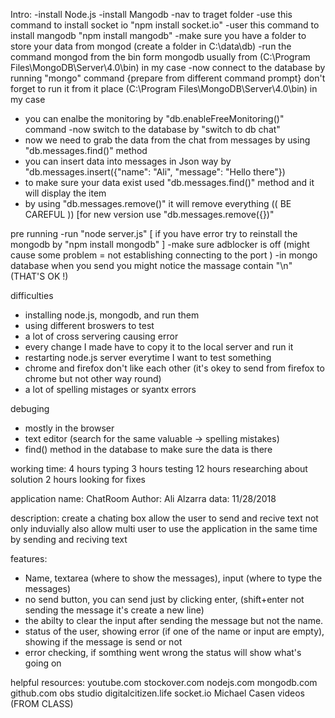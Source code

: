 
Intro:
-install Node.js
-install Mangodb
-nav to traget folder
-use this command to install socket io "npm install socket.io"
-user this command to install mangodb "npm install mangodb"
-make sure you have a folder to store your data from mongod (create a folder in C:\data\db)
-run the command mongod from the bin form mongodb usually from (C:\Program Files\MongoDB\Server\4.0\bin) in my case
-now connect to the database by running "mongo" command {prepare from different command prompt} don't forget to run it from it place (C:\Program Files\MongoDB\Server\4.0\bin) in my case
- you can enalbe the monitoring by "db.enableFreeMonitoring()" command
-now switch to the database by "switch to db chat"
- now we need to grab the data from the chat from messages by using "db.messages.find()" method
- you can insert data into messages in Json way by "db.messages.insert({"name": "Ali", "message": "Hello there"})
- to make sure your data exist used "db.messages.find()" method and it will display the item 
- by using "db.messages.remove()" it will remove everything  (( BE CAREFUL )) [for new version use "db.messages.remove({})"

pre running
-run "node server.js" [ if you have error try to reinstall the mongodb by "npm install mongodb" ]
-make sure adblocker is off (might cause some problem = not establishing connecting to the port )
-in mongo database when you send you might notice the massage contain "\n" (THAT'S OK !)

difficulties
- installing node.js, mongodb, and run them
- using different broswers to test
- a lot of cross servering causing error
- every change I made have to copy it to the local server and run it
- restarting node.js server everytime I want to test something 
- chrome and firefox don't like each other (it's okey to send from firefox to chrome but not other way round) 
- a lot of spelling mistages or syantx errors

debuging
- mostly in the browser 
- text editor (search for the same valuable -> spelling mistakes)
- find() method in the database to make sure the data is there

working time: 
4 hours typing
3 hours testing
12 hours researching about solution
2 hours looking for fixes 

application name: ChatRoom
Author: Ali Alzarra
data: 11/28/2018

description: 
create a chating box allow the user to send and recive text not only induvially also allow multi user to use the application in the same time by sending and reciving text

features:
- Name, textarea (where to show the messages), input (where to type the messages)
- no send button, you can send just by clicking enter, (shift+enter not sending the message it's create a new line)
- the abilty to clear the input after sending the message but not the name.
- status of the user, showing error (if one of the name or input are empty), showing if the message is send or not
- error checking, if somthing went wrong the status will show what's going on

helpful resources:
youtube.com
stockover.com
nodejs.com
mongodb.com
github.com
obs studio
digitalcitizen.life
socket.io
Michael Casen videos (FROM CLASS)


